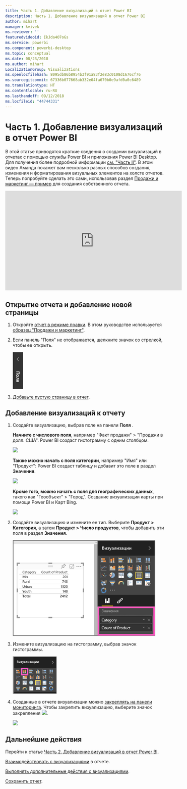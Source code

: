 ```yaml
---
title: Часть 1. Добавление визуализаций в отчет Power BI
description: Часть 1. Добавление визуализаций в отчет Power BI
author: mihart
manager: kvivek
ms.reviewer: ''
featuredvideoid: IkJda4O7oGs
ms.service: powerbi
ms.component: powerbi-desktop
ms.topic: conceptual
ms.date: 08/23/2018
ms.author: mihart
LocalizationGroup: Visualizations
ms.openlocfilehash: 8095db86b8954b3f91a83f2e83c0108d1676cf76
ms.sourcegitcommit: 67336b077668ab332e04fa670b0e9afd0a0c6489
ms.translationtype: HT
ms.contentlocale: ru-RU
ms.lasthandoff: 09/12/2018
ms.locfileid: "44744331"
---
```

# <a name="part-i-add-visualizations-to-a-power-bi-report"></a>Часть 1. Добавление визуализаций в отчет Power BI
В этой статье приводятся краткие сведения о создании визуализаций в отчетах с помощью службы Power BI и приложения Power BI Desktop.  Для получения более подробной информации [см. "Часть II"](power-bi-report-add-visualizations-ii.md). В этом видео Аманда покажет вам несколько разных способов создания, изменения и форматирования визуальных элементов на холсте отчетов. Теперь попробуйте сделать это сами, использовав раздел [Продажи и маркетинг — пример](../sample-datasets.md) для создания собственного отчета.

<iframe width="560" height="315" src="https://www.youtube.com/embed/IkJda4O7oGs" frameborder="0" allowfullscreen></iframe>


## <a name="open-a-report-and-add-a-new-page"></a>Открытие отчета и добавление новой страницы
1. Откройте [отчет в режиме правки](../service-reading-view-and-editing-view.md). В этом руководстве используется [образец "Продажи и маркетинг"](../sample-datasets.md).
2. Если панель "Поля" не отображается, щелкните значок со стрелкой, чтобы ее открыть. 
   
   ![](media/power-bi-report-add-visualizations-i/pbi_nancy_fieldsfiltersarrow.png)
3. [Добавьте пустую страницу в отчет](../power-bi-report-add-page.md).

## <a name="add-visualizations-to-the-report"></a>Добавление визуализаций к отчету
1. Создайте визуализацию, выбрав поле на панели **Поля** .  
   
   **Начните с числового поля**, например "Факт продажи" > "Продажи в долл. США". Power BI создаст гистограмму с одним столбцом.
   
   ![](media/power-bi-report-add-visualizations-i/pbi_onecolchart.png)
   
   **Также можно начать с поля категории**, например "Имя" или "Продукт": Power BI создаст таблицу и добавит это поле в раздел **Значения**.
   
   ![](media/power-bi-report-add-visualizations-i/pbi_agif_createchart3.gif)
   
   **Кроме того, можно начать с поля для географических данных**, такого как "Геообъект" > "Город". Создание визуализации карты при помощи Power BI и Карт Bing.
   
   ![](media/power-bi-report-add-visualizations-i/power-bi-map.png)
2. Создайте визуализацию и измените ее тип. Выберите **Продукт > Категория**, а затем **Продукт > Число продуктов**, чтобы добавить эти поля в раздел **Значения**.
   
   ![](media/power-bi-report-add-visualizations-i/part1table1.png)
3. Измените визуализацию на гистограмму, выбрав значок гистограммы.
   
   ![](media/power-bi-report-add-visualizations-i/part1converttocolumn.png)
4. Созданные в отчете визуализации можно [закреплять на панели мониторинга](../service-dashboard-pin-tile-from-report.md). Чтобы закрепить визуализацию, выберите значок закрепления ![](media/power-bi-report-add-visualizations-i/pinnooutline.png).
   
   ![](media/power-bi-report-add-visualizations-i/part1pin1.png)
  

## <a name="next-steps"></a>Дальнейшие действия
 Перейти к статье [Часть 2. Добавление визуализаций в отчет Power BI](power-bi-report-add-visualizations-ii.md).
   
   [Взаимодействовать с визуализациями](../service-reading-view-and-editing-view.md) в отчете.
   
   [Выполнять дополнительные действия с визуализациями](power-bi-report-visualizations.md).
   
   [Сохранить отчет](../service-report-save.md).
